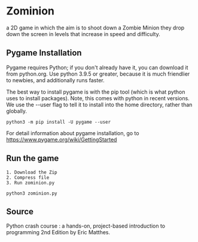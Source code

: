 # Zominion
a 2D game in which the aim is to shoot down a Zombie Minion they drop down the screen in levels that increase in speed and difficulty.

## Pygame Installation
Pygame requires Python; if you don't already have it, you can download it from python.org. Use python 3.9.5 or greater, because it is much friendlier to newbies, and additionally runs faster.

The best way to install pygame is with the pip tool (which is what python uses to install packages). Note, this comes with python in recent versions. We use the --user flag to tell it to install into the home directory, rather than globally.
```
python3 -m pip install -U pygame --user
```
For detail information about pygame installation, go to https://www.pygame.org/wiki/GettingStarted

## Run the game
```
1. Download the Zip
2. Compress file
3. Run zominion.py

python3 zominion.py
```

## Source
Python crash course : a hands-on, project-based introduction to programming 2nd Edition by Eric Matthes.
